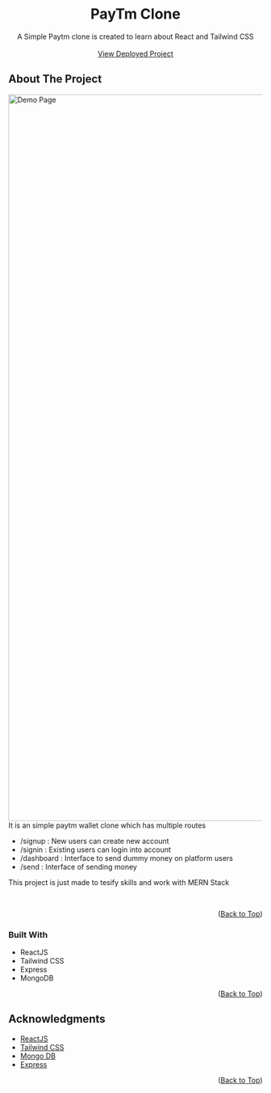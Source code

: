 <a name="readme-top"></a>

<h1 align="center">PayTm Clone</h1>

  <p align="center">A Simple Paytm clone is created to learn about React and Tailwind CSS
    <br />
    <br />
    <a href="">View Deployed Project</a>
  </p>
</div>

## About The Project

<img width="1437" alt="Demo Page" src="https://github.com/kuldeepyeware/kuldeepyeware/assets/83532405/976dd9bb-cb13-4421-ac14-7c1a4bab1195">

<br />
It is an simple paytm wallet clone which has multiple routes

- /signup : New users can create new account
- /signin : Existing users can login into account
- /dashboard : Interface to send dummy money on platform users
- /send : Interface of sending money

This project is just made to tesify skills and work with MERN Stack

<br />
<p align="right">(<a href="#readme-top">Back to Top</a>)</p>

### Built With

- ReactJS
- Tailwind CSS
- Express
- MongoDB

<p align="right">(<a href="#readme-top">Back to Top</a>)</p>

## Acknowledgments

- [ReactJS](https://react.dev/)
- [Tailwind CSS](https://tailwindcss.com/)
- [Mongo DB](https://www.mongodb.com/)
- [Express](https://expressjs.com/)

<p align="right">(<a href="#readme-top">Back to Top</a>)</p>
